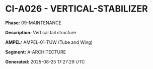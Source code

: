 # CI-A026 - VERTICAL-STABILIZER

**Phase:** 09-MAINTENANCE

**Description:** Vertical tail structure

**AMPEL:** AMPEL-01-TUW (Tube and Wing)

**Segment:** A-ARCHITECTURE

**Generated:** 2025-08-25 17:27:29 UTC
